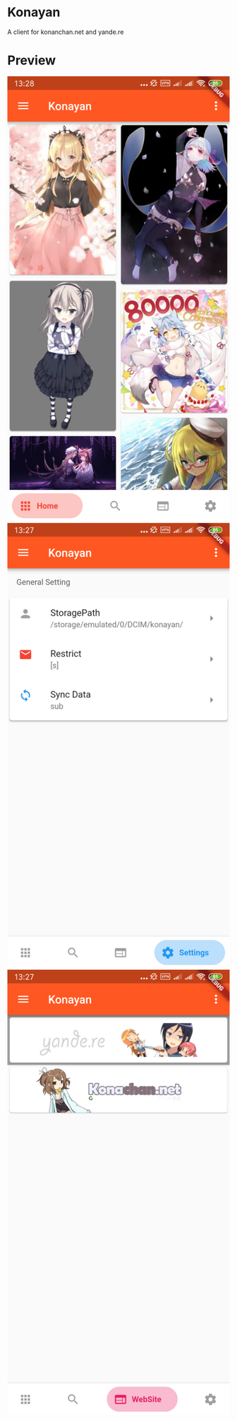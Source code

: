 # Konayan
A client for konanchan.net and yande.re
# Preview
![homepreview.png Gif](homepreview.png "homepreview.png")
![settingpreview.png Gif](settingpreview.png "settingpreview.png")
![websitepreview.png Gif](websitepreview.png "websitepreview.png")